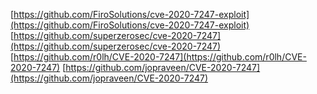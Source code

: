 [https://github.com/FiroSolutions/cve-2020-7247-exploit](https://github.com/FiroSolutions/cve-2020-7247-exploit)
[https://github.com/superzerosec/cve-2020-7247](https://github.com/superzerosec/cve-2020-7247)
[https://github.com/r0lh/CVE-2020-7247](https://github.com/r0lh/CVE-2020-7247)
[https://github.com/jopraveen/CVE-2020-7247](https://github.com/jopraveen/CVE-2020-7247)
